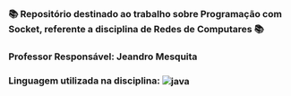 ### 📚 Repositório destinado ao trabalho sobre Programação com Socket, referente a disciplina de Redes de Computares 📚
###  Professor Responsável: Jeandro Mesquita
### Linguagem utilizada na disciplina: <img align="center" alt="java" src="https://img.shields.io/badge/Java-ED8B00?style=for-the-badge&logo=java&logoColor=white" />
